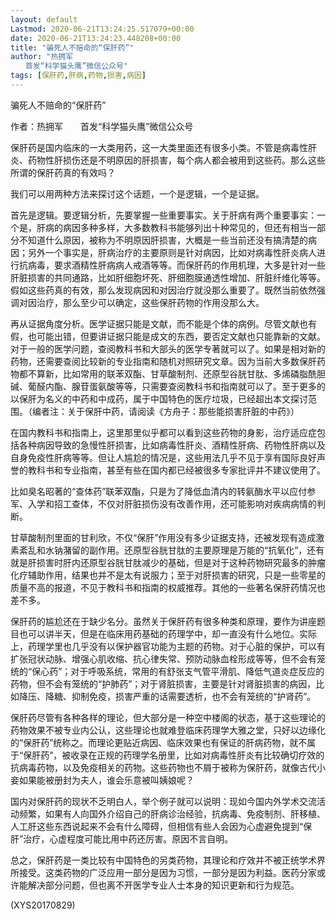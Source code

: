 ```yaml
---
layout: default
Lastmod: 2020-06-21T13:24:25.517079+00:00
date: 2020-06-21T13:24:23.448208+00:00
title: "骗死人不赔命的“保肝药”"
author: "热拥军
　　首发“科学猫头鹰”微信公众号"
tags: [保肝药,肝病,药物,损害,病因]
---
```


骗死人不赔命的“保肝药”

作者：热拥军　　首发“科学猫头鹰”微信公众号

保肝药是国内临床的一大类用药，这一大类里面还有很多小类。不管是病毒性肝炎、药物性肝损伤还是不明原因的肝损害，每个病人都会被用到这些药。那么这些所谓的保肝药真的有效吗？

我们可以用两种方法来探讨这个话题，一个是逻辑，一个是证据。

首先是逻辑。要逻辑分析，先要掌握一些重要事实。关于肝病有两个重要事实：一个是，肝病的病因多种多样，大多数教科书能够列出十种常见的，但还有相当一部分不知道什么原因，被称为不明原因肝损害，大概是一些当前还没有搞清楚的病因；另外一个事实是，肝病治疗的主要原则是针对病因，比如对病毒性肝炎病人进行抗病毒，要求酒精性肝病病人戒酒等等。而保肝药的作用机理，大多是针对一些肝脏损害的共同通路，比如肝细胞坏死、肝细胞膜通透性增加、肝脏纤维化等等。假如这些药真的有效，那么发现病因和对因治疗就没那么重要了。既然当前依然强调对因治疗，那么至少可以确定，这些保肝药物的作用没那么大。

再从证据角度分析。医学证据只能是文献，而不能是个体的病例。尽管文献也有假，也可能出错，但要讲证据只能是成文的东西，要否定文献也只能靠新的文献。对于一般的医学问题，查阅教科书和大部头的医学专著就可以了。如果是相对新的药物，还需要查阅比较新的专业指南和随机对照研究文章。因为当前大多数保肝药物都不算新，比如常用的联苯双酯、甘草酸制剂、还原型谷胱甘肽、多烯磷脂酰胆碱、葡醛内酯、腺苷蛋氨酸等等，只需要查阅教科书和指南就可以了。至于更多的以保肝为名义的中药和中成药，属于中国特色的医疗垃圾，已经超出本文探讨范围。（编者注：关于保肝中药，请阅读《方舟子：那些能损害肝脏的中药》）

在国内教科书和指南上，这里那里似乎都可以看到这些药物的身影，治疗适应症包括各种病因导致的急慢性肝损害，比如病毒性肝炎、酒精性肝病、药物性肝病以及自身免疫性肝病等等。但让人尴尬的情况是，这些用法几乎不见于享有国际良好声誉的教科书和专业指南，甚至有些在国内都已经被很多专家批评并不建议使用了。

比如臭名昭著的“查体药”联苯双酯，只是为了降低血清内的转氨酶水平以应付参军、入学和招工查体，不仅对肝脏损伤没有改善作用，还可能影响对疾病病情的判断。

甘草酸制剂里面的甘利欣，不仅“保肝”作用没有多少证据支持，还被发现有造成激素紊乱和水钠潴留的副作用。还原型谷胱甘肽的主要原理是万能的“抗氧化”，还有就是肝损害时肝内还原型谷胱甘肽减少的基础，但是对于这种药物研究最多的肿瘤化疗辅助作用，结果也并不是太有说服力；至于对肝损害的研究，只是一些零星的质量不高的报道，不见于教科书和指南的权威推荐。其他的一些著名保肝药情况也差不多。

保肝药的尴尬还在于缺少名分。虽然关于保肝药有很多种类和原理，要作为讲座题目也可以讲半天，但是在临床用药基础的药理学中，却一直没有什么地位。实际上，药理学里也几乎没有以保护器官功能为主题的药物。对于心脏的保护，可以有扩张冠状动脉、增强心肌收缩、抗心律失常、预防动脉血栓形成等等，但不会有笼统的“保心药”；对于呼吸系统，常用的有舒张支气管平滑肌、降低气道炎症反应的药物，但不会有笼统的“护肺药”；对于肾脏损害，主要是针对肾脏损害的病因，比如降压、降糖、抑制免疫，损害严重的话需要透析，也不会有笼统的“护肾药”。

保肝药尽管有各种各样的理论，但大部分是一种空中楼阁的状态，基于这些理论的药物效果不被专业内公认，这些理论也就难登临床药理学大雅之堂，只好以边缘化的“保肝药”统称之。而理论更贴近病因、临床效果也有保证的肝病药物，就不属于“保肝药”，被收录在正规的药理学名册里，比如对病毒性肝炎有比较确切疗效的抗病毒药物，以及免疫相关的药物。这些药物也不屑于被称为保肝药，就像古代小妾如果能被册封为夫人，谁会乐意被叫姨娘呢？

国内对保肝药的现状不乏明白人，举个例子就可以说明：现如今国内外学术交流活动频繁，如果有人向国外介绍自己的肝病诊治经验，抗病毒、免疫制剂、肝移植、人工肝这些东西说起来不会有什么障碍，但相信有些人会因为心虚避免提到“保肝”治疗，心虚程度可能比用中药还厉害。原因不言自明。

总之，保肝药是一类比较有中国特色的另类药物，其理论和疗效并不被正统学术界所接受。这类药物的广泛应用一部分是因为习惯，一部分是因为利益。医药分家或许能解决部分问题，但也离不开医学专业人士本身的知识更新和行为规范。

(XYS20170829)

